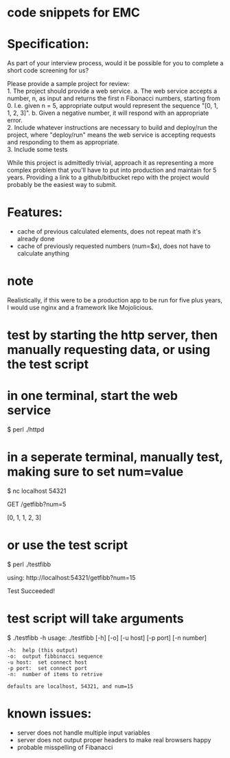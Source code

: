 # code snippets for EMC

# Specification:

As part of your interview process, would it be possible for you to complete a short code screening for us?

Please provide a sample project for review:
<br>1. The project should provide a web service.
  a. The web service accepts a number, n, as input and returns the first n Fibonacci numbers, starting from 0. I.e. given n = 5, appropriate output would represent the sequence "[0, 1, 1, 2, 3]".
  b. Given a negative number, it will respond with an appropriate error.
<br>2. Include whatever instructions are necessary to build and deploy/run the project, where "deploy/run" means the web service is accepting requests and responding to them as appropriate.
<br>3. Include some tests

While this project is admittedly trivial, approach it as representing a more complex problem that you'll have to put into production and maintain for 5 years.
Providing a link to a github/bitbucket repo with the project would probably be the easiest way to submit.


# Features:

  - cache of previous calculated elements, does not repeat math it's already done
  - cache of previously requested numbers (num=$x), does not have to calculate anything

# note

Realistically, if this were to be a production app to be run for five plus years, I would use nginx and a framework like Mojolicious.

# test by starting the http server, then manually requesting data, or using the test script

# in one terminal, start the web service
$ perl ./httpd

# in a seperate terminal, manually test, making sure to set num=value

$ nc localhost 54321
<p>GET /getfibb?num=5
<p>[0, 1, 1, 2, 3]

# or use the test script

$ perl ./testfibb
<p>using: http://localhost:54321/getfibb?num=15
<p>Test Succeeded!


# test script will take arguments

$ ./testfibb -h
usage: ./testfibb [-h] [-o] [-u host] [-p port] [-n number]

    -h:  help (this output)
    -o:  output fibbinacci sequence
    -u host:  set connect host
    -p port:  set connect port
    -n:  number of items to retrive

    defaults are localhost, 54321, and num=15



# known issues:

  - server does not handle multiple input variables
  - server does not output proper headers to make real browsers happy
  - probable misspelling of Fibanacci
 
